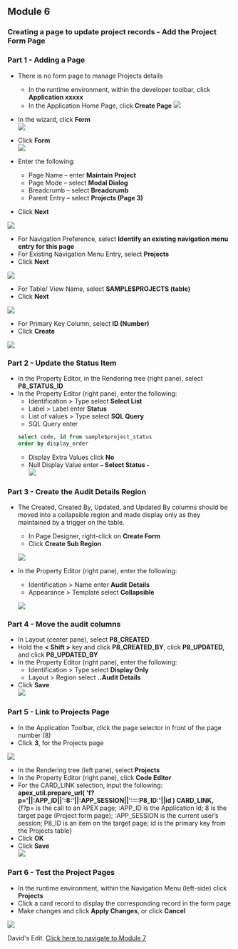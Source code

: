 ## Module 6

### Creating a page to update project records - Add the Project Form Page

### **Part 1** - Adding a Page

- There is no form page to manage Projects details
   - In the runtime environment, within the developer toolbar, click **Application xxxxx**
   -  In the Application Home Page, click **Create Page**
![](images/section6/6.1.PNG)

- In the wizard, click **Form**  
![](images/section6/6.1(1).PNG)
- Click **Form**  
![](images/section6/6.1(2).PNG)

- Enter the following:
   - Page Name – enter **Maintain Project**
   - Page Mode – select **Modal Dialog**
   - Breadcrumb – select **Breadcrumb**
   - Parent Entry – select **Projects (Page 3)**
- Click **Next** 

![](images/section6/6.1(3).PNG)
- For Navigation Preference, select **Identify an existing navigation menu entry for this page**
- For Existing Navigation Menu Entry, select **Projects**
- Click **Next**  

![](images/section6/6.1(4).PNG)

- For Table/ View Name, select **SAMPLE$PROJECTS (table)**
- Click **Next**

![](images/section6/6.1(5).PNG)  

- For Primary Key Column, select **ID (Number)**
- Click **Create**  

![](images/section6/6.1(6).PNG)

### **Part 2** - Update the Status Item

- In the Property Editor, in the Rendering tree (right pane), select **P8_STATUS_ID**
- In the Property Editor (right pane), enter the following:
   - Identification > Type select **Select List**
   - Label > Label enter **Status**
   - List of values > Type select **SQL Query**
   - SQL Query enter
   ~~~~sql
   select code, id from sample$project_status
   order by display_order
   ~~~~
  - Display Extra Values click **No**
  - Null Display Value enter **– Select Status -**  
  ![](images/section6/6.2.PNG)

### **Part 3** - Create the Audit Details Region

- The Created, Created By, Updated, and Updated By columns should be moved into a collapsible region and made display only as they maintained by a trigger on the table.
  - In Page Designer, right-click on **Create Form**
  - Click **Create Sub Region**

   ![](images/section6/6.3.PNG)

- In the Property Editor (right pane), enter the following:
   - Identification > Name enter **Audit Details**
   - Appearance > Template select **Collapsible**

    ![](images/section6/6.3(1).PNG)

### **Part 4** - Move the audit columns

- In Layout (center pane), select **P8_CREATED**
- Hold the **< Shift >** key and click **P8_CREATED_BY**, click **P8_UPDATED,**
and click **P8_UPDATED_BY**
- In the Property Editor (right pane), enter the following:
   - Identification > Type select **Display Only**
   - Layout > Region select **..Audit Details**
- Click **Save**  
![](images/section6/6.4.PNG)

### **Part 5** - Link to Projects Page

- In the Application Toolbar, click the page selector in front of the page number (8)
- Click **3**, for the Projects page

![](images/section6/6.5.PNG)

- In the Rendering tree (left pane), select **Projects**
- In the Property Editor (right pane), click **Code Editor**
- For the CARD_LINK selection, input the following:  
**apex_util.prepare_url( 'f?p='||:APP_ID||':8:'||:APP_SESSION||'::::P8_ID:'||id ) CARD_LINK,**  
{f?p= is the call to an APEX page; :APP_ID is the Application Id; 8 is the target page (Project form page); :APP_SESSION is the current user’s session; P8_ID is an item on the target page; id is the primary key from the Projects table}
- Click **OK**
- Click **Save**  
![](images/section6/6.5(1).PNG)

### **Part 6** - Test the Project Pages

- In the runtime environment, within the Navigation Menu (left-side) click **Projects**
- Click a card record to display the corresponding record in the form page
- Make changes and click **Apply Changes**, or click **Cancel**

![](images/section6/6.6.PNG)

David's Edit. [Click here to navigate to Module 7](7-improving-usability-updating-the-task-pages.md)
